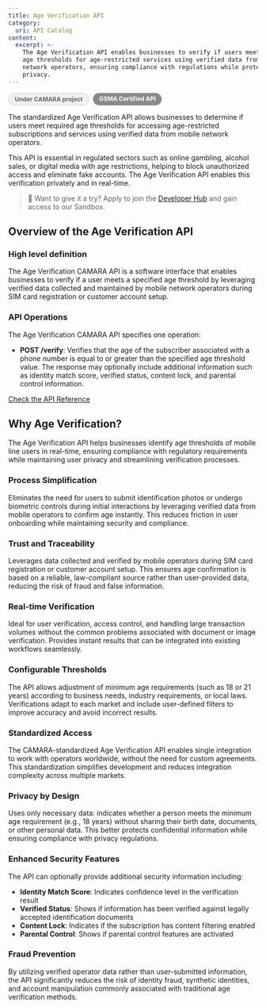 ```yaml
---
title: Age Verification API
category:
  uri: API Catalog
content:
  excerpt: >-
    The Age Verification API enables businesses to verify if users meet required
    age thresholds for age-restricted services using verified data from mobile
    network operators, ensuring compliance with regulations while protecting
    privacy.
---
```


<div style="display: flex; gap: 8px; margin-bottom: 15px;">
  <span style="background-color: #f0f0f0; border: 1px solid #ccc; border-radius: 15px; padding: 4px 12px; font-size: 12px; font-weight: bold; color: #666;">Under CAMARA project</span>
  <span style="background-color: #8a8a8a; color: white; border-radius: 15px; padding: 4px 12px; font-size: 12px; font-weight: bold;">GSMA Certified API</span>
</div>

The standardized Age Verification API allows businesses to determine if users meet required age thresholds for accessing age-restricted subscriptions and services using verified data from mobile network operators.

This API is essential in regulated sectors such as online gambling, alcohol sales, or digital media with age restrictions, helping to block unauthorized access and eliminate fake accounts. The Age Verification API enables this verification privately and in real-time.

> 📘 Want to give it a try?
> Apply to join the [Developer Hub](https://opengateway.telefonica.com/en/developer-hub/join) and gain access to our Sandbox.



## Overview of the Age Verification API

### High level definition

The Age Verification CAMARA API is a software interface that enables businesses to verify if a user meets a specified age threshold by leveraging verified data collected and maintained by mobile network operators during SIM card registration or customer account setup.

### API Operations

The Age Verification CAMARA API specifies one operation:

- **POST /verify**: Verifies that the age of the subscriber associated with a phone number is equal to or greater than the specified age threshold value. The response may optionally include additional information such as identity match score, verified status, content lock, and parental control information.

[Check the API Reference](https://developers.opengateway.telefonica.com/reference/verifyage)

## Why Age Verification?

The Age Verification API helps businesses identify age thresholds of mobile line users in real-time, ensuring compliance with regulatory requirements while maintaining user privacy and streamlining verification processes.

### Process Simplification

Eliminates the need for users to submit identification photos or undergo biometric controls during initial interactions by leveraging verified data from mobile operators to confirm age instantly. This reduces friction in user onboarding while maintaining security and compliance.

### Trust and Traceability

Leverages data collected and verified by mobile operators during SIM card registration or customer account setup. This ensures age confirmation is based on a reliable, law-compliant source rather than user-provided data, reducing the risk of fraud and false information.

### Real-time Verification

Ideal for user verification, access control, and handling large transaction volumes without the common problems associated with document or image verification. Provides instant results that can be integrated into existing workflows seamlessly.

### Configurable Thresholds

The API allows adjustment of minimum age requirements (such as 18 or 21 years) according to business needs, industry requirements, or local laws. Verifications adapt to each market and include user-defined filters to improve accuracy and avoid incorrect results.

### Standardized Access

The CAMARA-standardized Age Verification API enables single integration to work with operators worldwide, without the need for custom agreements. This standardization simplifies development and reduces integration complexity across multiple markets.

### Privacy by Design

Uses only necessary data: indicates whether a person meets the minimum age requirement (e.g., 18 years) without sharing their birth date, documents, or other personal data. This better protects confidential information while ensuring compliance with privacy regulations.

### Enhanced Security Features

The API can optionally provide additional security information including:

- **Identity Match Score**: Indicates confidence level in the verification result
- **Verified Status**: Shows if information has been verified against legally accepted identification documents  
- **Content Lock**: Indicates if the subscription has content filtering enabled
- **Parental Control**: Shows if parental control features are activated

### Fraud Prevention

By utilizing verified operator data rather than user-submitted information, the API significantly reduces the risk of identity fraud, synthetic identities, and account manipulation commonly associated with traditional age verification methods.

